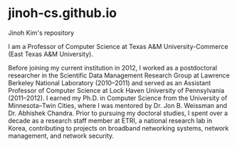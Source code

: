 # jinoh-cs.github.io
Jinoh Kim's repository

I am a Professor of Computer Science at Texas A&M University-Commerce (East Texas A&M University). 

Before joining my current institution in 2012, I worked as a postdoctoral researcher in the Scientific Data Management Research Group at Lawrence Berkeley National Laboratory (2010–2011) and served as an Assistant Professor of Computer Science at Lock Haven University of Pennsylvania (2011–2012). I earned my Ph.D. in Computer Science from the University of Minnesota–Twin Cities, where I was mentored by Dr. Jon B. Weissman and Dr. Abhishek Chandra. Prior to pursuing my doctoral studies, I spent over a decade as a research staff member at ETRI, a national research lab in Korea, contributing to projects on broadband networking systems, network management, and network security.
